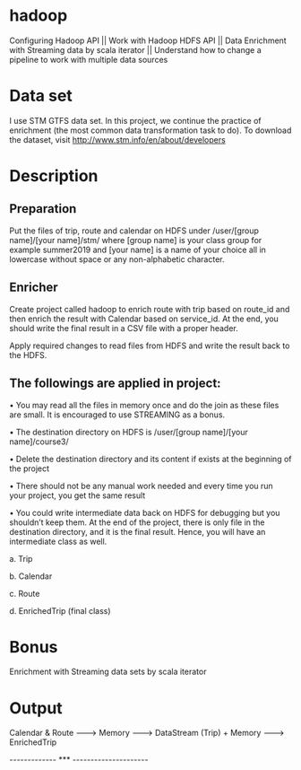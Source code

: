 # hadoop
Configuring Hadoop API  ||  Work with Hadoop HDFS API  ||  Data Enrichment with Streaming data by scala iterator  ||  Understand how to change a pipeline to work with multiple data sources

# Data set

I use STM GTFS data set. In this project, we continue the practice of enrichment (the most common data transformation task to do). To download the dataset, visit http://www.stm.info/en/about/developers

# Description 

## Preparation

Put the files of trip, route and calendar on HDFS under /user/[group name]/[your name]/stm/ where [group name] is your class group for example summer2019 and [your name] is a name of your choice all in lowercase without space or any non-alphabetic character.

## Enricher

Create project called hadoop to enrich route with trip based on route_id and then enrich the result with Calendar based on service_id. At the end, you should write the final result in a CSV file with a proper header.

Apply required changes to read files from HDFS and write the result back to the HDFS. 

## The followings are applied in project:

•	You may read all the files in memory once and do the join as these files are small. It is encouraged to use STREAMING as a bonus.

•	The destination directory on HDFS is /user/[group name]/[your name]/course3/

•	Delete the destination directory and its content if exists at the beginning of the project

•	There should not be any manual work needed and every time you run your project, you get the same result

•	You could write intermediate data back on HDFS for debugging but you shouldn’t keep them. At the end of the project, there is only file in the destination directory, and it is the final result. Hence, you will have an intermediate class as well.

a.	Trip

b.	Calendar

c.	Route

d.	EnrichedTrip (final class)

# Bonus
Enrichment with Streaming data sets by scala iterator

# Output 
Calendar & Route ---> Memory ---> DataStream (Trip) + Memory ---> EnrichedTrip

------------- *** ---------------------
